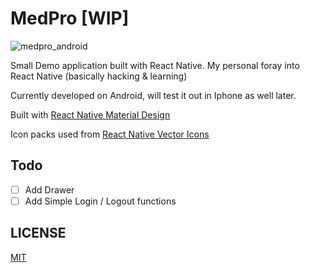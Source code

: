 # MedPro [WIP]

![medpro_android](https://cloud.githubusercontent.com/assets/5607371/16679185/2a666160-4503-11e6-90f0-22904ed0bc17.png)


Small Demo application built with React Native. My personal foray into React Native (basically hacking & learning)

Currently developed on Android, will test it out in Iphone as well later.

Built with [React Native Material Design](https://github.com/react-native-material-design)

Icon packs used from [React Native Vector Icons](https://github.com/oblador/react-native-vector-icons)

## Todo

- [ ] Add Drawer
- [ ] Add Simple Login / Logout functions

## LICENSE

[MIT](https://koustuvs.mit-license.org)

